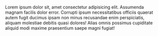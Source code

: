 Lorem ipsum dolor sit, amet consectetur adipisicing elit. Assumenda magnam facilis dolor error. Corrupti ipsum necessitatibus officiis quaerat autem fugit ducimus ipsam non minus recusandae enim perspiciatis, aliquam molestiae debitis quasi dolores! Alias omnis possimus cupiditate aliquid modi maxime praesentium saepe magni fugiat!